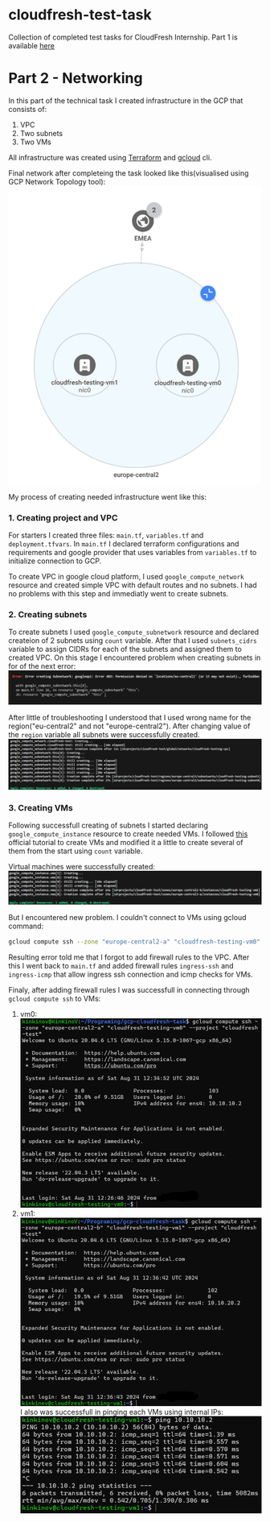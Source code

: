 # cloudfresh-test-task
Collection of completed test tasks for CloudFresh Internship. Part 1 is available [here](https://github.com/KinKinoV/cloudfresh-test-task)

# Part 2 - Networking
In this part of the technical task I created infrastructure in the GCP that consists of:
1. VPC
2. Two subnets
3. Two VMs

All infrastructure was created using [Terraform]() and [gcloud]() cli.

Final network after completeing the task looked like this(visualised using GCP Network Topology tool):
![network topology](/images/final%20network.png)

My process of creating needed infrastructure went like this:

### 1. Creating project and VPC

For starters I created three files: `main.tf`, `variables.tf` and `deployment.tfvars`. In `main.tf` I declared terraform configurations and requirements and google provider that uses variables from `variables.tf` to initialize connection to GCP.

To create VPC in google cloud platform, I used `google_compute_network` resource and created simple VPC with default routes and no subnets. I had no problems with this step and immediatly went to create subnets.

### 2. Creating subnets

To create subnets I used `google_compute_subnetwork` resource and declared createion of 2 subnets using `count` variable. After that I used `subnets_cidrs` variable to assign CIDRs for each of the subnets and assigned them to created VPC.
On this stage I encountered problem when creating subnets in for of the next error:
![terraform error](/images/terraform%20error.png) 

After little of troubleshooting I understood that I used wrong name for the region("eu-central2" and not "europe-central2"). After changing value of the `region` variable all subnets were successfully created.
![successfull network creation](/images/success%20creating%20network.png)

### 3. Creating VMs

Following successfull creating of subnets I started declaring `google_compute_instance` resource to create needed VMs. I followed [this](https://github.com/terraform-google-modules/terraform-docs-samples/blob/main/compute/basic_vm/main.tf) official tutorial to create VMs and modified it a little to create several of them from the start using `count` variable.

Virtual machines were successfully created:
![vms creation](/images/vms%20creation.png)

But I encountered new problem. I couldn't connect to VMs using gcloud command:
```bash
gcloud compute ssh --zone "europe-central2-a" "cloudfresh-testing-vm0" --tunnel-through-iap --project "cloudfresh-test"
```
Resulting error told me that I forgot to add firewall rules to the VPC. After this I went back to `main.tf` and added firewall rules `ingress-ssh` and `ingress-icmp` that allow ingress ssh connection and icmp checks for VMs.

Finaly, after adding firewall rules I was successfull in connecting through `gcloud compute ssh` to VMs:
1. vm0:
    ![connection to vm0](/images/connection%20to%20vm0.png)
2. vm1:
    ![connection to vm1](/images/connection%20to%20vm1.png)
I also was successfull in pinging each VMs using internal IPs:
![ping test](/images/ping%20test.png)